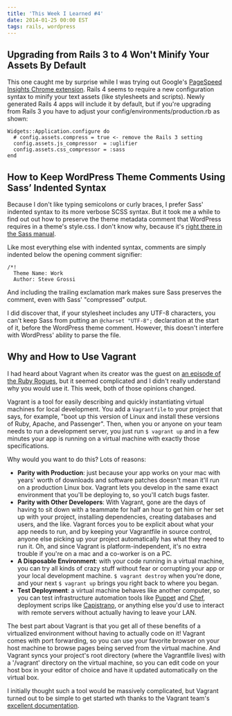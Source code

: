```yaml
---
title: 'This Week I Learned #4'
date: 2014-01-25 00:00 EST
tags: rails, wordpress
---
```


## Upgrading from Rails 3 to 4 Won't Minify Your Assets By Default

This one caught me by surprise while I was trying out Google's [PageSpeed Insights Chrome extension][1]. Rails 4 seems to require a new configuration syntax to minify your text assets (like stylesheets and scripts). Newly generated Rails 4 apps will include it by default, but if you're upgrading from Rails 3 you have to adjust your config/environments/production.rb as shown:

    Widgets::Application.configure do
      # config.assets.compress = true <- remove the Rails 3 setting
      config.assets.js_compressor  = :uglifier
      config.assets.css_compressor = :sass
    end

## How to Keep WordPress Theme Comments Using Sass’ Indented Syntax

Because I don't like typing semicolons or curly braces, I prefer Sass' indented syntax to its more verbose SCSS syntax. But it took me a while to find out out how to preserve the theme metadata comment that WordPress requires in a theme's style.css. I don't know why, because it's [right there in the Sass manual][2].

Like most everything else with indented syntax, comments are simply indented below the opening comment signifier:

    /*!
      Theme Name: Work
      Author: Steve Grossi

And including the trailing exclamation mark makes sure Sass preserves the comment, even with Sass' "compressed" output.

I did discover that, if your stylesheet includes any UTF-8 characters, you can't keep Sass from putting an `@charset "UTF-8";` declaration at the start of it, before the WordPress theme comment. However, this doesn't interfere with WordPress' ability to parse the file.

## Why and How to Use Vagrant

I had heard about Vagrant when its creator was the guest on [an episode of the Ruby Rogues][3], but it seemed complicated and I didn't really understand why you would use it. This week, both of those opinions changed.

Vagrant is a tool for easily describing and quickly instantiating virtual machines for local development. You add a `Vagrantfile` to your project that says, for example, "boot up this version of Linux and install these versions of Ruby, Apache, and Passenger". Then, when you or anyone on your team needs to run a development server, you just run `$ vagrant up` and in a few minutes your app is running on a virtual machine with exactly those specifications.

Why would you want to do this? Lots of reasons:

* **Parity with Production**: just because your app works on your mac with years' worth of downloads and software patches doesn't mean it'll run on a production Linux box. Vagrant lets you develop in the same exact environment that you'll be deploying to, so you'll catch bugs faster.
* **Parity with Other Developers**: With Vagrant, gone are the days of having to sit down with a teammate for half an hour to get him or her set up with your project, installing dependencies, creating databases and users, and the like. Vagrant forces you to be explicit about what your app needs to run, and by keeping your Vagrantfile in source control, anyone else picking up your project automatically has what they need to run it. Oh, and since Vagrant is platform-independent, it's no extra trouble if you're on a mac and a co-worker is on a PC.
* **A Disposable Environment**: with your code running in a virtual machine, you can try all kinds of crazy stuff without fear or corrupting your app or your local development machine. `$ vagrant destroy` when you're done, and your next `$ vagrant up` brings you right back to where you began.
* **Test Deployment**: a virtual machine behaves like another computer, so you can test infrastructure automation tools like [Puppet][4] and [Chef][5], deployment scrips like [Capistrano][6], or anything else you'd use to interact with remote servers without actually having to leave your LAN.

The best part about Vagrant is that you get all of these benefits of a virtualized environment without having to actually code on it! Vagrant comes with port forwarding, so you can use your favorite browser on your host machine to browse pages being served from the virtual machine. And Vagrant syncs your project's root directory (where the Vagrantfile lives) with a '/vagrant' directory on the virtual machine, so you can edit code on your host box in your editor of choice and have it updated automatically on the virtual box.

I initially thought such a tool would be massively complicated, but Vagrant turned out to be simple to get started wth thanks to the Vagrant team's [excellent documentation][7].

 [1]: https://chrome.google.com/webstore/detail/pagespeed-insights-by-goo/gplegfbjlmmehdoakndmohflojccocli?hl=en
 [2]: http://sass-lang.com/documentation/file.INDENTED_SYNTAX.html#comments
 [3]: http://rubyrogues.com/082-rr-vagrant-with-michael-ries/
 [4]: http://puppetlabs.com/
 [5]: http://www.getchef.com/
 [6]: http://capistranorb.com/
 [7]: http://docs.vagrantup.com/v2/getting-started/index.html
